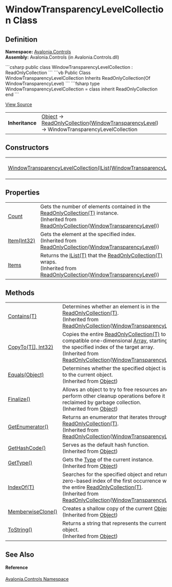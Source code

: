 # WindowTransparencyLevelCollection Class




## Definition
**Namespace:** <a href="N_Avalonia_Controls">Avalonia.Controls</a>  
**Assembly:** Avalonia.Controls (in Avalonia.Controls.dll)

<Tabs groupId="api-code-preview">
<TabItem value="csharp" label="C#">
```csharp
public class WindowTransparencyLevelCollection : ReadOnlyCollection<WindowTransparencyLevel>
```
</TabItem>
<TabItem value="vb" label="VB">
```vb
Public Class WindowTransparencyLevelCollection
	Inherits ReadOnlyCollection(Of WindowTransparencyLevel)
```
</TabItem>
<TabItem value="fsharp" label="F#">
```fsharp
type WindowTransparencyLevelCollection = 
    class
        inherit ReadOnlyCollection<WindowTransparencyLevel>
    end
```
</TabItem>
</Tabs>



<a href="https://github.com/AvaloniaUI/Avalonia/tree/master/src/Avalonia.Controls/WindowTransparencyLevel.cs" title="View the source code">View Source</a>

<table>
<tr><td><strong>Inheritance</strong></td><td><a href="https://learn.microsoft.com/dotnet/api/system.object" target="_blank" rel="noopener noreferrer">Object</a>  →  <a href="https://learn.microsoft.com/dotnet/api/system.collections.objectmodel.readonlycollection-1" target="_blank" rel="noopener noreferrer">ReadOnlyCollection</a>(<a href="T_Avalonia_Controls_WindowTransparencyLevel">WindowTransparencyLevel</a>)  →  WindowTransparencyLevelCollection</td></tr>
</table>



## Constructors
<table>
<tr>
<td><a href="M_Avalonia_Controls_WindowTransparencyLevelCollection__ctor">WindowTransparencyLevelCollection(IList(WindowTransparencyLevel))</a></td>
<td>Initializes a new instance of the WindowTransparencyLevelCollection class</td>
</tr>
</table>

## Properties
<table>
<tr>
<td><a href="https://learn.microsoft.com/dotnet/api/system.collections.objectmodel.readonlycollection-1.count" target="_blank" rel="noopener noreferrer">Count</a></td>
<td>Gets the number of elements contained in the <a href="https://learn.microsoft.com/dotnet/api/system.collections.objectmodel.readonlycollection-1" target="_blank" rel="noopener noreferrer">ReadOnlyCollection(T)</a> instance.<br />(Inherited from <a href="https://learn.microsoft.com/dotnet/api/system.collections.objectmodel.readonlycollection-1" target="_blank" rel="noopener noreferrer">ReadOnlyCollection</a>(<a href="T_Avalonia_Controls_WindowTransparencyLevel">WindowTransparencyLevel</a>))</td>
</tr>
<tr>
<td><a href="https://learn.microsoft.com/dotnet/api/system.collections.objectmodel.readonlycollection-1.item" target="_blank" rel="noopener noreferrer">Item(Int32)</a></td>
<td>Gets the element at the specified index.<br />(Inherited from <a href="https://learn.microsoft.com/dotnet/api/system.collections.objectmodel.readonlycollection-1" target="_blank" rel="noopener noreferrer">ReadOnlyCollection</a>(<a href="T_Avalonia_Controls_WindowTransparencyLevel">WindowTransparencyLevel</a>))</td>
</tr>
<tr>
<td><a href="https://learn.microsoft.com/dotnet/api/system.collections.objectmodel.readonlycollection-1.items" target="_blank" rel="noopener noreferrer">Items</a></td>
<td>Returns the <a href="https://learn.microsoft.com/dotnet/api/system.collections.generic.ilist-1" target="_blank" rel="noopener noreferrer">IList(T)</a> that the <a href="https://learn.microsoft.com/dotnet/api/system.collections.objectmodel.readonlycollection-1" target="_blank" rel="noopener noreferrer">ReadOnlyCollection(T)</a> wraps.<br />(Inherited from <a href="https://learn.microsoft.com/dotnet/api/system.collections.objectmodel.readonlycollection-1" target="_blank" rel="noopener noreferrer">ReadOnlyCollection</a>(<a href="T_Avalonia_Controls_WindowTransparencyLevel">WindowTransparencyLevel</a>))</td>
</tr>
</table>

## Methods
<table>
<tr>
<td><a href="https://learn.microsoft.com/dotnet/api/system.collections.objectmodel.readonlycollection-1.contains" target="_blank" rel="noopener noreferrer">Contains(T)</a></td>
<td>Determines whether an element is in the <a href="https://learn.microsoft.com/dotnet/api/system.collections.objectmodel.readonlycollection-1" target="_blank" rel="noopener noreferrer">ReadOnlyCollection(T)</a>.<br />(Inherited from <a href="https://learn.microsoft.com/dotnet/api/system.collections.objectmodel.readonlycollection-1" target="_blank" rel="noopener noreferrer">ReadOnlyCollection</a>(<a href="T_Avalonia_Controls_WindowTransparencyLevel">WindowTransparencyLevel</a>))</td>
</tr>
<tr>
<td><a href="https://learn.microsoft.com/dotnet/api/system.collections.objectmodel.readonlycollection-1.copyto" target="_blank" rel="noopener noreferrer">CopyTo(T[], Int32)</a></td>
<td>Copies the entire <a href="https://learn.microsoft.com/dotnet/api/system.collections.objectmodel.readonlycollection-1" target="_blank" rel="noopener noreferrer">ReadOnlyCollection(T)</a> to a compatible one-dimensional <a href="https://learn.microsoft.com/dotnet/api/system.array" target="_blank" rel="noopener noreferrer">Array</a>, starting at the specified index of the target array.<br />(Inherited from <a href="https://learn.microsoft.com/dotnet/api/system.collections.objectmodel.readonlycollection-1" target="_blank" rel="noopener noreferrer">ReadOnlyCollection</a>(<a href="T_Avalonia_Controls_WindowTransparencyLevel">WindowTransparencyLevel</a>))</td>
</tr>
<tr>
<td><a href="https://learn.microsoft.com/dotnet/api/system.object.equals#system-object-equals(system-object)" target="_blank" rel="noopener noreferrer">Equals(Object)</a></td>
<td>Determines whether the specified object is equal to the current object.<br />(Inherited from <a href="https://learn.microsoft.com/dotnet/api/system.object" target="_blank" rel="noopener noreferrer">Object</a>)</td>
</tr>
<tr>
<td><a href="https://learn.microsoft.com/dotnet/api/system.object.finalize" target="_blank" rel="noopener noreferrer">Finalize()</a></td>
<td>Allows an object to try to free resources and perform other cleanup operations before it is reclaimed by garbage collection.<br />(Inherited from <a href="https://learn.microsoft.com/dotnet/api/system.object" target="_blank" rel="noopener noreferrer">Object</a>)</td>
</tr>
<tr>
<td><a href="https://learn.microsoft.com/dotnet/api/system.collections.objectmodel.readonlycollection-1.getenumerator" target="_blank" rel="noopener noreferrer">GetEnumerator()</a></td>
<td>Returns an enumerator that iterates through the <a href="https://learn.microsoft.com/dotnet/api/system.collections.objectmodel.readonlycollection-1" target="_blank" rel="noopener noreferrer">ReadOnlyCollection(T)</a>.<br />(Inherited from <a href="https://learn.microsoft.com/dotnet/api/system.collections.objectmodel.readonlycollection-1" target="_blank" rel="noopener noreferrer">ReadOnlyCollection</a>(<a href="T_Avalonia_Controls_WindowTransparencyLevel">WindowTransparencyLevel</a>))</td>
</tr>
<tr>
<td><a href="https://learn.microsoft.com/dotnet/api/system.object.gethashcode" target="_blank" rel="noopener noreferrer">GetHashCode()</a></td>
<td>Serves as the default hash function.<br />(Inherited from <a href="https://learn.microsoft.com/dotnet/api/system.object" target="_blank" rel="noopener noreferrer">Object</a>)</td>
</tr>
<tr>
<td><a href="https://learn.microsoft.com/dotnet/api/system.object.gettype" target="_blank" rel="noopener noreferrer">GetType()</a></td>
<td>Gets the <a href="https://learn.microsoft.com/dotnet/api/system.type" target="_blank" rel="noopener noreferrer">Type</a> of the current instance.<br />(Inherited from <a href="https://learn.microsoft.com/dotnet/api/system.object" target="_blank" rel="noopener noreferrer">Object</a>)</td>
</tr>
<tr>
<td><a href="https://learn.microsoft.com/dotnet/api/system.collections.objectmodel.readonlycollection-1.indexof" target="_blank" rel="noopener noreferrer">IndexOf(T)</a></td>
<td>Searches for the specified object and returns the zero-based index of the first occurrence within the entire <a href="https://learn.microsoft.com/dotnet/api/system.collections.objectmodel.readonlycollection-1" target="_blank" rel="noopener noreferrer">ReadOnlyCollection(T)</a>.<br />(Inherited from <a href="https://learn.microsoft.com/dotnet/api/system.collections.objectmodel.readonlycollection-1" target="_blank" rel="noopener noreferrer">ReadOnlyCollection</a>(<a href="T_Avalonia_Controls_WindowTransparencyLevel">WindowTransparencyLevel</a>))</td>
</tr>
<tr>
<td><a href="https://learn.microsoft.com/dotnet/api/system.object.memberwiseclone" target="_blank" rel="noopener noreferrer">MemberwiseClone()</a></td>
<td>Creates a shallow copy of the current <a href="https://learn.microsoft.com/dotnet/api/system.object" target="_blank" rel="noopener noreferrer">Object</a>.<br />(Inherited from <a href="https://learn.microsoft.com/dotnet/api/system.object" target="_blank" rel="noopener noreferrer">Object</a>)</td>
</tr>
<tr>
<td><a href="https://learn.microsoft.com/dotnet/api/system.object.tostring" target="_blank" rel="noopener noreferrer">ToString()</a></td>
<td>Returns a string that represents the current object.<br />(Inherited from <a href="https://learn.microsoft.com/dotnet/api/system.object" target="_blank" rel="noopener noreferrer">Object</a>)</td>
</tr>
</table>

## See Also


#### Reference
<a href="N_Avalonia_Controls">Avalonia.Controls Namespace</a>  

